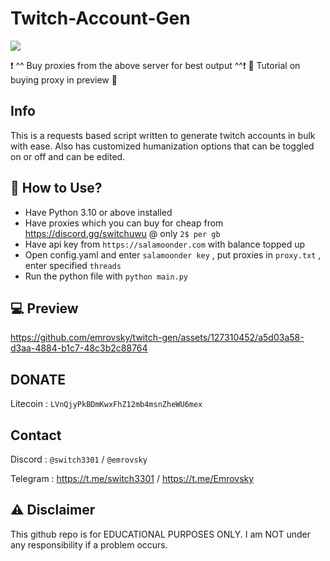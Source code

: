 # Twitch-Account-Gen


<a href="https://discord.gg/switchuwu"><img src="https://discordapp.com/api/guilds/1241323594567520337/widget.png?style=banner2"></a>

❗️  ^^ Buy proxies from the above server for best output  ^^❗️
      👾  Tutorial on buying proxy in preview 👾


## Info

This is a requests based script written to generate twitch accounts in bulk with ease.
Also has customized humanization options that can be toggled on or off and can be edited.

## 👾 How to Use? 

- Have Python 3.10 or above installed
- Have proxies which you can buy for cheap from https://discord.gg/switchuwu @ only `2$ per gb`
- Have api key from  `https://salamoonder.com` with balance topped up
- Open config.yaml and enter `salamoonder key` , put proxies in `proxy.txt` , enter specified `threads`
- Run the python file with `python main.py`

## 💻 Preview



https://github.com/emrovsky/twitch-gen/assets/127310452/a5d03a58-d3aa-4884-b1c7-48c3b2c88764



## DONATE
Litecoin : `LVnQjyPkBDmKwxFhZ12mb4msnZheWU6mex` 

## Contact
Discord : `@switch3301`  / `@emrovsky`

Telegram : https://t.me/switch3301 / https://t.me/Emrovsky

## ⚠️ Disclaimer
This github repo is for EDUCATIONAL PURPOSES ONLY. I am NOT under any responsibility if a problem occurs.
